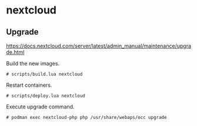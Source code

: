 nextcloud
=========

Upgrade
-------

https://docs.nextcloud.com/server/latest/admin_manual/maintenance/upgrade.html

Build the new images.

    # scripts/build.lua nextcloud

Restart containers.

    # scripts/deploy.lua nextcloud

Execute upgrade command.

    # podman exec nextcloud-php php /usr/share/webaps/occ upgrade
